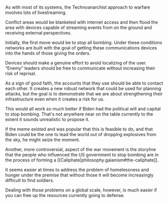 As with most of its systems, the Technoanarchist approach to warfare involves lots of livestreaming.

Conflict areas would be blanketed with internet access and then flood the area with devices capable of streaming events from on the ground and receiving external perspectives.

Initially, the first move would be to stop all bombing. Under these conditions networks are built with the goal of getting these communications devices into the hands of those giving the orders.

Devices should make a genuine effort to avoid localizing of the user. “Enemy” leaders should be free to communicate without increasing their risk of reprisal.

As a sign of good faith, the accounts that they use should be able to contact each other. It creates a new robust network that could be used for planning attacks, but the goal is to demonstrate that we are about strengthening their infrastructure even when it creates a risk for us.

This would all work so much better if Biden had the political will and capital to stop bombing. That's not anywhere near on the table currently to the extent it sounds unrealistic to propose it.

If the meme existed and was popular that this is feasible to do, and that Biden could be the one to lead the world out of dropping explosives from the sky, he might seize the moment.

Another, more controversial, aspect of the war movement is the storyline that the people who influenced the US government to stop bombing are in the process of forming a [[Caliphate|philosophy.gaianism#the-caliphate]].

It seems easier at times to address the problem of homelessness and hunger under the premise that without those it will become increasingly difficult to find soldiers.

Dealing with those problems on a global scale, however, is much easier if you can free up the resources currently going to defense.
